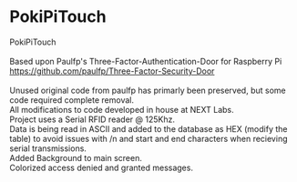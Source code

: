 # PokiPiTouch
PokiPiTouch<br><br>
Based upon Paulfp's Three-Factor-Authentication-Door for Raspberry Pi<br>
https://github.com/paulfp/Three-Factor-Security-Door<br><br>
Unused original code from paulfp has primarly been preserved, but some code required complete removal.<br>
All modifications to code developed in house at NEXT Labs.<br>
Project uses a Serial RFID reader @ 125Khz.<br>
Data is being read in ASCII and added to the database as HEX (modify the table) to avoid issues with /n and start and end characters when recieving serial transmissions.<br>
Added Background to main screen.<br>
Colorized access denied and granted messages.<br>
